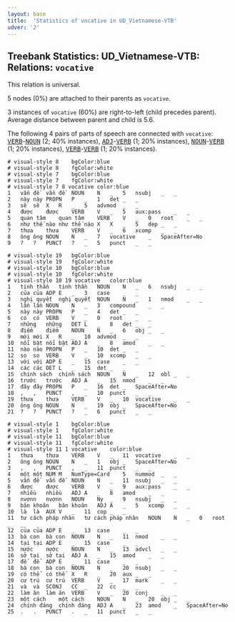 ```yaml
---
layout: base
title:  'Statistics of vocative in UD_Vietnamese-VTB'
udver: '2'
---
```


## Treebank Statistics: UD_Vietnamese-VTB: Relations: `vocative`

This relation is universal.

5 nodes (0%) are attached to their parents as `vocative`.

3 instances of `vocative` (60%) are right-to-left (child precedes parent).
Average distance between parent and child is 5.6.

The following 4 pairs of parts of speech are connected with `vocative`: <tt><a href="vi_vtb-pos-VERB.html">VERB</a></tt>-<tt><a href="vi_vtb-pos-NOUN.html">NOUN</a></tt> (2; 40% instances), <tt><a href="vi_vtb-pos-ADJ.html">ADJ</a></tt>-<tt><a href="vi_vtb-pos-VERB.html">VERB</a></tt> (1; 20% instances), <tt><a href="vi_vtb-pos-NOUN.html">NOUN</a></tt>-<tt><a href="vi_vtb-pos-VERB.html">VERB</a></tt> (1; 20% instances), <tt><a href="vi_vtb-pos-VERB.html">VERB</a></tt>-<tt><a href="vi_vtb-pos-VERB.html">VERB</a></tt> (1; 20% instances).


~~~ conllu
# visual-style 8	bgColor:blue
# visual-style 8	fgColor:white
# visual-style 7	bgColor:blue
# visual-style 7	fgColor:white
# visual-style 7 8 vocative	color:blue
1	vấn đề	vấn đề	NOUN	N	_	5	nsubj	_	_
2	này	này	PROPN	P	_	1	det	_	_
3	sẽ	sẽ	X	R	_	5	advmod	_	_
4	được	được	VERB	V	_	5	aux:pass	_	_
5	quan tâm	quan tâm	VERB	V	_	0	root	_	_
6	như thế nào	như thế nào	X	X	_	5	dep	_	_
7	thưa	thưa	VERB	V	_	6	xcomp	_	_
8	ông	ông	NOUN	N	_	7	vocative	_	SpaceAfter=No
9	?	?	PUNCT	?	_	5	punct	_	_

~~~


~~~ conllu
# visual-style 19	bgColor:blue
# visual-style 19	fgColor:white
# visual-style 10	bgColor:blue
# visual-style 10	fgColor:white
# visual-style 10 19 vocative	color:blue
1	tinh thần	tinh thần	NOUN	N	_	6	nsubj	_	_
2	của	của	ADP	E	_	3	case	_	_
3	nghị quyết	nghị quyết	NOUN	N	_	1	nmod	_	_
4	lần	lần	NOUN	N	_	3	compound	_	_
5	này	này	PROPN	P	_	4	det	_	_
6	có	có	VERB	V	_	0	root	_	_
7	những	những	DET	L	_	8	det	_	_
8	điểm	điểm	NOUN	N	_	6	obj	_	_
9	mới	mới	X	R	_	10	advmod	_	_
10	nổi bật	nổi bật	ADJ	A	_	8	amod	_	_
11	nào	nào	PROPN	P	_	10	det	_	_
12	so	so	VERB	V	_	10	xcomp	_	_
13	với	với	ADP	E	_	15	case	_	_
14	các	các	DET	L	_	15	det	_	_
15	chính sách	chính sách	NOUN	N	_	12	obl	_	_
16	trước	trước	ADJ	A	_	15	nmod	_	_
17	đây	đây	PROPN	P	_	16	det	_	SpaceAfter=No
18	,	,	PUNCT	,	_	10	punct	_	_
19	thưa	thưa	VERB	V	_	10	vocative	_	_
20	ông	ông	NOUN	N	_	19	obj	_	SpaceAfter=No
21	?	?	PUNCT	?	_	6	punct	_	_

~~~


~~~ conllu
# visual-style 1	bgColor:blue
# visual-style 1	fgColor:white
# visual-style 11	bgColor:blue
# visual-style 11	fgColor:white
# visual-style 11 1 vocative	color:blue
1	thưa	thưa	VERB	V	_	11	vocative	_	_
2	ông	ông	NOUN	N	_	1	obj	_	SpaceAfter=No
3	,	,	PUNCT	,	_	11	punct	_	_
4	một	một	NUM	M	NumType=Card	5	nummod	_	_
5	vấn đề	vấn đề	NOUN	N	_	11	nsubj	_	_
6	được	được	VERB	V	_	9	aux:pass	_	_
7	nhiều	nhiều	ADJ	A	_	8	amod	_	_
8	nvơnn	nvơnn	NOUN	Ny	_	9	nsubj	_	_
9	băn khoăn	băn khoăn	ADJ	A	_	5	xcomp	_	_
10	là	là	AUX	V	_	11	cop	_	_
11	tư cách pháp nhân	tư cách pháp nhân	NOUN	N	_	0	root	_	_
12	của	của	ADP	E	_	13	case	_	_
13	bà con	bà con	NOUN	N	_	11	nmod	_	_
14	tại	tại	ADP	E	_	15	case	_	_
15	nước	nước	NOUN	N	_	13	advcl	_	_
16	sở tại	sở tại	ADJ	A	_	15	amod	_	_
17	để	để	ADP	E	_	11	case	_	_
18	bà con	bà con	NOUN	N	_	20	nsubj	_	_
19	có thể	có thể	X	R	_	20	aux	_	_
20	cư trú	cư trú	VERB	V	_	17	mark	_	_
21	và	và	SCONJ	CC	_	22	cc	_	_
22	làm ăn	làm ăn	VERB	V	_	20	conj	_	_
23	một cách	một cách	NOUN	N	_	20	obj	_	_
24	chính đáng	chính đáng	ADJ	A	_	23	amod	_	SpaceAfter=No
25	.	.	PUNCT	.	_	11	punct	_	_

~~~


